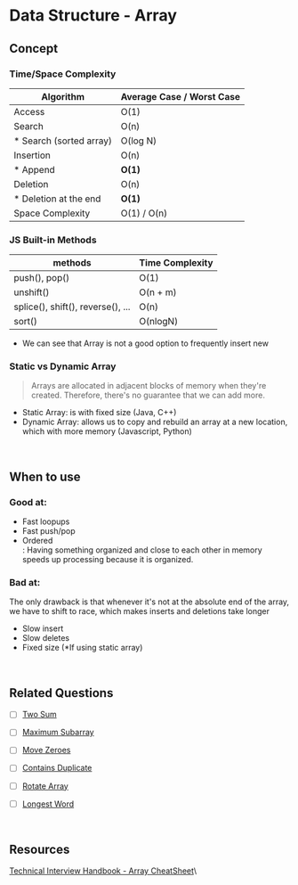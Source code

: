 # Data Structure - Array

## Concept

### Time/Space Complexity

| Algorithm                | Average Case / Worst Case |
| ------------------------ | ------------------------- |
| Access                   | O(1)                      |
| Search                   | O(n)                      |
| \* Search (sorted array) | O(log N)                  |
| Insertion                | O(n)                      |
| \* Append                | **O(1)**                  |
| Deletion                 | O(n)                      |
| \* Deletion at the end   | **O(1)**                  |
| Space Complexity         | O(1) / O(n)               |

### JS Built-in Methods

| methods                           | Time Complexity |
| --------------------------------- | --------------- |
| push(), pop()                     | O(1)            |
| unshift()                         | O(n + m)        |
| splice(), shift(), reverse(), ... | O(n)            |
| sort()                            | O(nlogN)        |

- We can see that Array is not a good option to frequently insert new

### Static vs Dynamic Array

> Arrays are allocated in adjacent blocks of memory when they're created. Therefore, there's no guarantee that we can add more.

- Static Array: is with fixed size (Java, C++)
- Dynamic Array: allows us to copy and rebuild an array at a new location, which with more memory (Javascript, Python)

<br />

## When to use

### Good at:

- Fast loopups
- Fast push/pop
- Ordered\
   : Having something organized and close to each other in memory speeds up processing because it is organized.

### Bad at:

The only drawback is that whenever it's not at the absolute end of the array, we have to shift to race, which makes inserts and deletions take longer

- Slow insert
- Slow deletes
- Fixed size (\*If using static array)

<br />

## Related Questions

- [ ] [Two Sum](https://leetcode.com/problems/two-sum/description/)

- [ ] [Maximum Subarray](https://leetcode.com/problems/maximum-subarray/description/)

- [ ] [Move Zeroes](https://leetcode.com/problems/move-zeroes/description/)

- [ ] [Contains Duplicate](https://leetcode.com/problems/contains-duplicate/description/)

- [ ] [Rotate Array](https://leetcode.com/problems/rotate-array/description/)

- [ ] [Longest Word](https://coderbyte.com/information/Longest%20Word)

<br />

## Resources

[Technical Interview Handbook - Array CheatSheet](https://www.techinterviewhandbook.org/algorithms/array/)\
